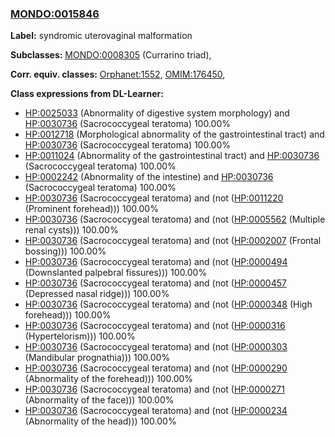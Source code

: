 
### [MONDO:0015846](http://purl.obolibrary.org/obo/MONDO_0015846)
**Label:** syndromic uterovaginal malformation

**Subclasses:** [MONDO:0008305](http://purl.obolibrary.org/obo/MONDO_0008305) (Currarino triad), 

**Corr. equiv. classes:** [Orphanet:1552](http://www.orpha.net/ORDO/Orphanet_1552), [OMIM:176450](http://purl.obolibrary.org/obo/OMIM_176450), 

**Class expressions from DL-Learner:**

- [HP:0025033](http://purl.obolibrary.org/obo/HP_0025033) (Abnormality of digestive system morphology) and [HP:0030736](http://purl.obolibrary.org/obo/HP_0030736) (Sacrococcygeal teratoma) 100.00%
- [HP:0012718](http://purl.obolibrary.org/obo/HP_0012718) (Morphological abnormality of the gastrointestinal tract) and [HP:0030736](http://purl.obolibrary.org/obo/HP_0030736) (Sacrococcygeal teratoma) 100.00%
- [HP:0011024](http://purl.obolibrary.org/obo/HP_0011024) (Abnormality of the gastrointestinal tract) and [HP:0030736](http://purl.obolibrary.org/obo/HP_0030736) (Sacrococcygeal teratoma) 100.00%
- [HP:0002242](http://purl.obolibrary.org/obo/HP_0002242) (Abnormality of the intestine) and [HP:0030736](http://purl.obolibrary.org/obo/HP_0030736) (Sacrococcygeal teratoma) 100.00%
- [HP:0030736](http://purl.obolibrary.org/obo/HP_0030736) (Sacrococcygeal teratoma) and (not ([HP:0011220](http://purl.obolibrary.org/obo/HP_0011220) (Prominent forehead))) 100.00%
- [HP:0030736](http://purl.obolibrary.org/obo/HP_0030736) (Sacrococcygeal teratoma) and (not ([HP:0005562](http://purl.obolibrary.org/obo/HP_0005562) (Multiple renal cysts))) 100.00%
- [HP:0030736](http://purl.obolibrary.org/obo/HP_0030736) (Sacrococcygeal teratoma) and (not ([HP:0002007](http://purl.obolibrary.org/obo/HP_0002007) (Frontal bossing))) 100.00%
- [HP:0030736](http://purl.obolibrary.org/obo/HP_0030736) (Sacrococcygeal teratoma) and (not ([HP:0000494](http://purl.obolibrary.org/obo/HP_0000494) (Downslanted palpebral fissures))) 100.00%
- [HP:0030736](http://purl.obolibrary.org/obo/HP_0030736) (Sacrococcygeal teratoma) and (not ([HP:0000457](http://purl.obolibrary.org/obo/HP_0000457) (Depressed nasal ridge))) 100.00%
- [HP:0030736](http://purl.obolibrary.org/obo/HP_0030736) (Sacrococcygeal teratoma) and (not ([HP:0000348](http://purl.obolibrary.org/obo/HP_0000348) (High forehead))) 100.00%
- [HP:0030736](http://purl.obolibrary.org/obo/HP_0030736) (Sacrococcygeal teratoma) and (not ([HP:0000316](http://purl.obolibrary.org/obo/HP_0000316) (Hypertelorism))) 100.00%
- [HP:0030736](http://purl.obolibrary.org/obo/HP_0030736) (Sacrococcygeal teratoma) and (not ([HP:0000303](http://purl.obolibrary.org/obo/HP_0000303) (Mandibular prognathia))) 100.00%
- [HP:0030736](http://purl.obolibrary.org/obo/HP_0030736) (Sacrococcygeal teratoma) and (not ([HP:0000290](http://purl.obolibrary.org/obo/HP_0000290) (Abnormality of the forehead))) 100.00%
- [HP:0030736](http://purl.obolibrary.org/obo/HP_0030736) (Sacrococcygeal teratoma) and (not ([HP:0000271](http://purl.obolibrary.org/obo/HP_0000271) (Abnormality of the face))) 100.00%
- [HP:0030736](http://purl.obolibrary.org/obo/HP_0030736) (Sacrococcygeal teratoma) and (not ([HP:0000234](http://purl.obolibrary.org/obo/HP_0000234) (Abnormality of the head))) 100.00%


